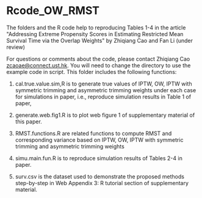 # Rcode_OW_RMST

The folders and the R code help to reproducing Tables 1-4 in the article "Addressing Extreme Propensity Scores in Estimating Restricted Mean Survival Time via the Overlap Weights" by Zhiqiang Cao and Fan Li (under review)

For questions or comments about the code, please contact Zhiqiang Cao zcaoae@connect.ust.hk. You will need to change the directory to use the example code in script. This folder includes the following functions:

1. cal.true.value.sim,R is to generate true values of IPTW, OW, IPTW with symmetric trimming and asymmetric trimming weights under each case for simulations in paper,
i.e., reproduce simulation results in Table 1 of paper,

2. generate.web.fig1.R is to plot web figure 1 of supplementary material of this paper.

3. RMST.functions.R are related functions to compute RMST and corresponding variance based on IPTW, OW, IPTW with symmetric trimming and asymmetric trimming weights

4. simu.main.fun.R is to reproduce simulation results of Tables 2-4 in paper.

5. surv.csv is the dataset used to demonstrate the proposed methods step-by-step in Web Appendix 3: R tutorial section of supplementary material. 

